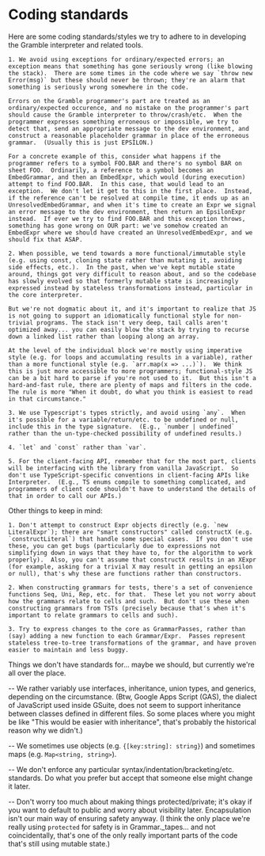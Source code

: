 Coding standards
================

Here are some coding standards/styles we try to adhere to in developing the Gramble interpreter and related tools.

    1. We avoid using exceptions for ordinary/expected errors; an exception means that something has gone seriously wrong (like blowing the stack).  There are some times in the code where we say `throw new Error(msg)` but these should never be thrown; they're an alarm that something is seriously wrong somewhere in the code.

    Errors on the Gramble programmer's part are treated as an ordinary/expected occurence, and no mistake on the programmer's part should cause the Gramble interpreter to throw/crash/etc.  When the programmer expresses something erroneous or impossible, we try to detect that, send an appropriate message to the dev environment, and construct a reasonable placeholder grammar in place of the erroneous grammar.  (Usually this is just EPSILON.)

    For a concrete example of this, consider what happens if the programmer refers to a symbol FOO.BAR and there's no symbol BAR on sheet FOO.  Ordinarily, a reference to a symbol becomes an EmbedGrammar, and then an EmbedExpr, which would (during execution) attempt to find FOO.BAR.  In this case, that would lead to an exception.  We don't let it get to this in the first place.  Instead, if the reference can't be resolved at compile time, it ends up as an UnresolvedEmbedGrammar, and when it's time to create an Expr we signal an error message to the dev environment, then return an EpsilonExpr instead.  If ever we try to find FOO.BAR and this exception throws, something has gone wrong on OUR part: we've somehow created an EmbedExpr where we should have created an UnresolvedEmbedExpr, and we should fix that ASAP.

    2. When possible, we tend towards a more functional/immutable style (e.g. using const, cloning state rather than mutating it, avoiding side effects, etc.).  In the past, when we've kept mutable state around, things got very difficult to reason about, and so the codebase has slowly evolved so that formerly mutable state is increasingly expressed instead by stateless transformations instead, particular in the core interpreter.

    But we're not dogmatic about it, and it's important to realize that JS is not going to support an idiomatically functional style for non-trivial programs. The stack isn't very deep, tail calls aren't optimized away... you can easily blow the stack by trying to recurse down a linked list rather than looping along an array.

    At the level of the individual block we're mostly using imperative style (e.g. for loops and accumulating results in a variable), rather than a more functional style (e.g. `arr.map(x => ...)`).  We think this is just more accessible to more programmers; functional-style JS can be a bit hard to parse if you're not used to it.  But this isn't a hard-and-fast rule, there are plenty of maps and filters in the code.  The rule is more "When it doubt, do what you think is easiest to read in that circumstance."

    3. We use Typescript's types strictly, and avoid using `any`.  When it's possible for a variable/return/etc. to be undefined or null, include this in the type signature.  (E.g., `number | undefined` rather than the un-type-checked possibility of undefined results.)

    4. `let` and `const` rather than `var`.

    5. For the client-facing API, remember that for the most part, clients will be interfacing with the library from vanilla JavaScript.  So don't use TypeScript-specific conventions in client-facing APIs like Interpreter.  (E.g., TS enums compile to something complicated, and programmers of client code shouldn't have to understand the details of that in order to call our APIs.)

Other things to keep in mind:

    1. Don't attempt to construct Expr objects directly (e.g. `new LiteralExpr`); there are "smart constructors" called constructX (e.g. `constructLiteral`) that handle some special cases.  If you don't use these, you can get bugs (particularly due to expressions not simplifying down in ways that they have to, for the algorithm to work properly).  Also, you can't assume that constructX results in an XExpr (for example, asking for a trivial X may result in getting an epsilon or null), that's why these are functions rather than constructors.

    2. When constructing grammars for tests, there's a set of convenience functions Seq, Uni, Rep, etc. for that.  These let you not worry about how the grammars relate to cells and such.  But don't use these when constructing grammars from TSTs (precisely because that's when it's important to relate grammars to cells and such).

    3. Try to express changes to the core as GrammarPasses, rather than (say) adding a new function to each Grammar/Expr.  Passes represent stateless tree-to-tree transformations of the grammar, and have proven easier to maintain and less buggy.

Things we don't have standards for... maybe we should, but currently we're all over the place.

-- We rather variably use interfaces, inheritance, union types, and generics, depending on the circumstance.  (Btw, Google Apps Script (GAS), the dialect of JavaScript used inside GSuite, does not seem to support inheritance between classes defined in different files.  So some places where you might be like "This would be easier with inheritance", that's probably the historical reason why we didn't.)

-- We sometimes use objects (e.g. `{[key:string]: string}`) and sometimes maps (e.g. `Map<string, string>`).

-- We don't enforce any particular syntax/indentation/bracketing/etc. standards.  Do what you prefer but accept that someone else might change it later.

-- Don't worry too much about making things protected/private; it's okay if you want to default to public and worry about visibility later.  Encapsulation isn't our main way of ensuring safety anyway.  (I think the only place we're really using `protected` for safety is in Grammar._tapes... and not coincidentally, that's one of the only really important parts of the code that's still using mutable state.)